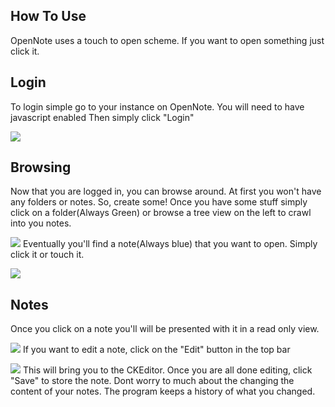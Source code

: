 How To Use
--------------
OpenNote uses a touch to open scheme.
If you want to open something just click it.
	
## Login
To login simple go to your instance on OpenNote. You will need to have javascript enabled
Then simply click "Login"

![][login]

## Browsing
Now that you are logged in, you can browse around. At first you won't have any folders or notes. So, create some!
Once you have some stuff simply click on a folder(Always Green) or browse a tree view on the left to crawl into you notes.

![][topLevel]
Eventually you'll find a note(Always blue) that you want to open. Simply click it or touch it.

![][plants]	

## Notes
Once you click on a note you'll will be presented with it in a read only view.

![][seedsView]
If you want to edit a note, click on the "Edit" button in the top bar

![][seedsEdit]
This will bring you to the CKEditor. Once you are all done editing, click "Save" to store the note.
Dont worry to much about the changing the content of your notes. The program keeps a history of what you changed.

[login]: https://raw.github.com/FoxUSA/OpenNote/master/Doc/screenShots/login.png 
[topLevel]: https://raw.github.com/FoxUSA/OpenNote/master/Doc/screenShots/topLevel.png
[plants]: https://raw.github.com/FoxUSA/OpenNote/master/Doc/screenShots/plants.png 
[seedsView]: https://raw.github.com/FoxUSA/OpenNote/master/Doc/screenShots/seedsView.png
[seedsEdit]: https://raw.github.com/FoxUSA/OpenNote/master/Doc/screenShots/seedsEdit.png